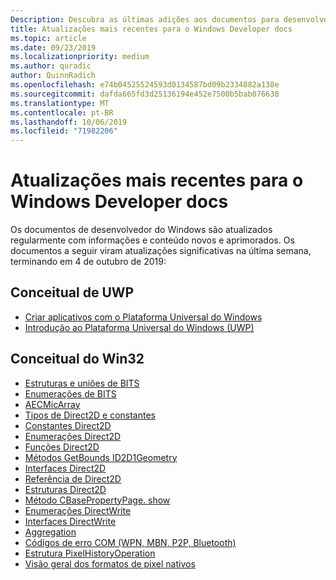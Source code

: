 ```yaml
---
Description: Descubra as últimas adições aos documentos para desenvolvedores do Windows.
title: Atualizações mais recentes para o Windows Developer docs
ms.topic: article
ms.date: 09/23/2019
ms.localizationpriority: medium
ms.author: quradic
author: QuinnRadich
ms.openlocfilehash: e74b04525524593d0134587bd09b2334882a138e
ms.sourcegitcommit: dafda665fd3d25136194e452e7500b5bab076638
ms.translationtype: MT
ms.contentlocale: pt-BR
ms.lasthandoff: 10/06/2019
ms.locfileid: "71982206"
---
```

# <a name="latest-updates-to-the-windows-developer-docs"></a>Atualizações mais recentes para o Windows Developer docs


Os documentos de desenvolvedor do Windows são atualizados regularmente com informações e conteúdo novos e aprimorados. Os documentos a seguir viram atualizações significativas na última semana, terminando em 4 de outubro de 2019:


## <a name="uwp-conceptual"></a>Conceitual de UWP

<ul>
<li><a href="https://docs.microsoft.com/windows/uwp/get-started/create-uwp-apps">Criar aplicativos com o Plataforma Universal do Windows</a></li>
<li><a href="https://docs.microsoft.com/windows/uwp/get-started/index">Introdução ao Plataforma Universal do Windows (UWP)</a></li></ul>
</ul>



## <a name="win32-conceptual"></a>Conceitual do Win32

<ul>
<li><a href="https://docs.microsoft.com/windows/desktop/Bits/bits-c---structures-and-unions">Estruturas e uniões de BITS</a></li>
<li><a href="https://docs.microsoft.com/windows/desktop/Bits/bits-enumerations">Enumerações de BITS</a></li>
<li><a href="https://docs.microsoft.com/windows/desktop/CoreAudio/aecmicarray">AECMicArray</a></li>
<li><a href="https://docs.microsoft.com/windows/desktop/Direct2D/datatypes-and-constants">Tipos de Direct2D e constantes</a></li>
<li><a href="https://docs.microsoft.com/windows/desktop/Direct2D/direct2d-constants">Constantes Direct2D</a></li>
<li><a href="https://docs.microsoft.com/windows/desktop/Direct2D/enumerations">Enumerações Direct2D</a></li>
<li><a href="https://docs.microsoft.com/windows/desktop/Direct2D/functions">Funções Direct2D</a></li>
<li><a href="https://docs.microsoft.com/windows/desktop/Direct2D/id2d1geometry-getbounds">Métodos GetBounds ID2D1Geometry</a></li>
<li><a href="https://docs.microsoft.com/windows/desktop/Direct2D/interfaces">Interfaces Direct2D</a></li>
<li><a href="https://docs.microsoft.com/windows/desktop/Direct2D/reference">Referência de Direct2D</a></li>
<li><a href="https://docs.microsoft.com/windows/desktop/Direct2D/structures">Estruturas Direct2D</a></li>
<li><a href="https://docs.microsoft.com/windows/desktop/DirectShow/cbasepropertypage-show">Método CBasePropertyPage. show</a></li>
<li><a href="https://docs.microsoft.com/windows/desktop/DirectWrite/enumerations">Enumerações DirectWrite</a></li>
<li><a href="https://docs.microsoft.com/windows/desktop/DirectWrite/interfaces">Interfaces DirectWrite</a></li>
<li><a href="https://docs.microsoft.com/windows/desktop/com/aggregation">Aggregation</a></li>
<li><a href="https://docs.microsoft.com/windows/desktop/com/com-error-codes-9">Códigos de erro COM (WPN, MBN, P2P, Bluetooth)</a></li>
<li><a href="https://docs.microsoft.com/windows/desktop/direct3dtools/pixelhistoryoperation">Estrutura PixelHistoryOperation</a></li>
<li><a href="https://docs.microsoft.com/windows/desktop/wic/-wic-codec-native-pixel-formats">Visão geral dos formatos de pixel nativos</a></li></ul>
</ul>

